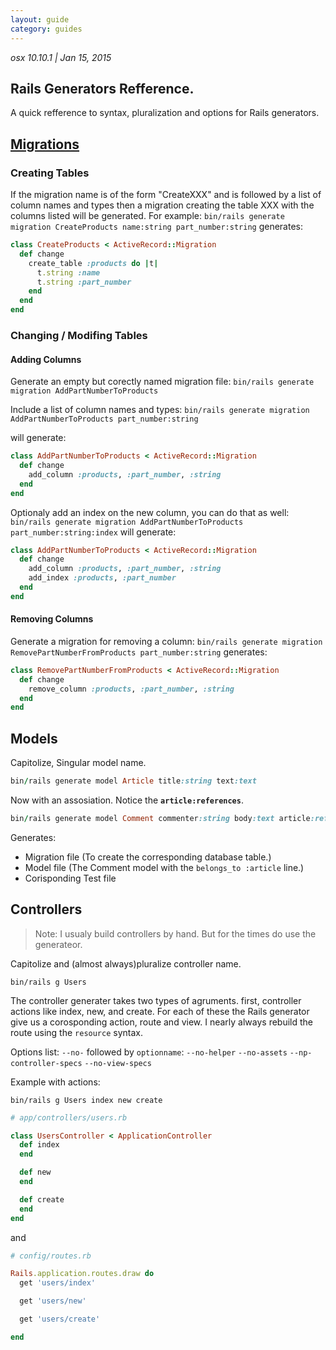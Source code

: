```yaml
---
layout: guide
category: guides
---
```


*osx 10.10.1 | Jan 15, 2015*
## Rails Generators Refference.
A quick refference to syntax, pluralization and options for Rails generators.

## [Migrations]

### Creating Tables
If the migration name is of the form "CreateXXX" and is followed by a list of column names and types then a migration creating the table XXX with the columns listed will be generated. For example:
`bin/rails generate migration CreateProducts name:string part_number:string`
generates:
```ruby
class CreateProducts < ActiveRecord::Migration
  def change
    create_table :products do |t|
      t.string :name
      t.string :part_number
    end
  end
end
```

### Changing / Modifing Tables

#### Adding Columns
Generate an empty but corectly named migration file:
`bin/rails generate migration AddPartNumberToProducts`

Include a list of column names and types:
`bin/rails generate migration AddPartNumberToProducts part_number:string`

will generate:
```ruby
class AddPartNumberToProducts < ActiveRecord::Migration
  def change
    add_column :products, :part_number, :string
  end
end
```

Optionaly add an index on the new column, you can do that as well:
`bin/rails generate migration AddPartNumberToProducts part_number:string:index`
will generate:
```ruby
class AddPartNumberToProducts < ActiveRecord::Migration
  def change
    add_column :products, :part_number, :string
    add_index :products, :part_number
  end
end
```

#### Removing Columns
Generate a migration for removing a column:
`bin/rails generate migration RemovePartNumberFromProducts part_number:string`
generates:
```ruby
class RemovePartNumberFromProducts < ActiveRecord::Migration
  def change
    remove_column :products, :part_number, :string
  end
end
```

## Models

Capitolize, Singular model name.

```ruby
bin/rails generate model Article title:string text:text
```

Now with an assosiation. Notice the __`article:references`__.

```ruby
bin/rails generate model Comment commenter:string body:text article:references
```

Generates:

- Migration file (To create the corresponding database table.)
- Model file (The Comment model with the `belongs_to :article` line.)
- Corisponding Test file

## Controllers

>Note: I usualy build controllers by hand. But for the times do use the generateor.

Capitolize and (almost always)pluralize controller name.

```shell
bin/rails g Users
```

The controller generater takes two types of agruments.
first, controller actions like index, new, and create. For each of these the
Rails generator give us a corosponding action, route and view.
I nearly always rebuild the route using the `resource` syntax.

Options list:
`--no-` followed by `optionname`:
`--no-helper`
`--no-assets`
`--np-controller-specs`
`--no-view-specs`


Example with actions:

```shell
bin/rails g Users index new create
```

```ruby
# app/controllers/users.rb

class UsersController < ApplicationController
  def index
  end

  def new
  end

  def create
  end
end
```

and

```ruby
# config/routes.rb

Rails.application.routes.draw do
  get 'users/index'

  get 'users/new'

  get 'users/create'

end
```

[Migrations]: http://edgeguides.rubyonrails.org/active_record_migrations.html
